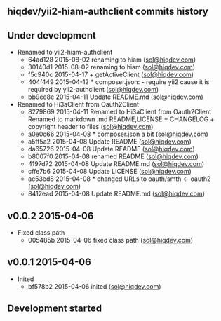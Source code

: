 hiqdev/yii2-hiam-authclient commits history
-------------------------------------------

## Under development

- Renamed to yii2-hiam-authclient
    - 64ad128 2015-08-02 renaming to hiam (sol@hiqdev.com)
    - 30140d1 2015-08-02 renaming to hiam (sol@hiqdev.com)
    - f5c940c 2015-04-17 + getActiveClient (sol@hiqdev.com)
    - 404f449 2015-04-12 * composer.json: - require yii2 cause it is required by yii2-authclient (sol@hiqdev.com)
    - bb9ee8e 2015-04-11 Update README.md (sol@hiqdev.com)
- Renamed to Hi3aClient from Oauth2Client
    - 8279869 2015-04-11 Renamed to Hi3aClient from Oauth2Client Renamed to markdown .md README,LICENSE + CHANGELOG + copyright header to files (sol@hiqdev.com)
    - a0e0c66 2015-04-08 * composer.json a bit (sol@hiqdev.com)
    - a5ff5a2 2015-04-08 Update README (sol@hiqdev.com)
    - da65726 2015-04-08 Update README (sol@hiqdev.com)
    - b8007f0 2015-04-08 renamed README (sol@hiqdev.com)
    - 4197d72 2015-04-08 Update README.md (sol@hiqdev.com)
    - cffe7b6 2015-04-08 Update LICENSE (sol@hiqdev.com)
    - ae53ed8 2015-04-08 * changed URLs to oauth/smth <- oauth2 (sol@hiqdev.com)
    - 8412ead 2015-04-08 Update README.md (sol@hiqdev.com)

## v0.0.2 2015-04-06

- Fixed class path
    - 005485b 2015-04-06 fixed class path (sol@hiqdev.com)

## v0.0.1 2015-04-06

- Inited
    - bf578b2 2015-04-06 inited (sol@hiqdev.com)

## Development started

